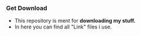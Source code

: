### Get Download
 - This repository is ment for **downloading my stuff.**
 - In here you can find all "Link" files i use.
